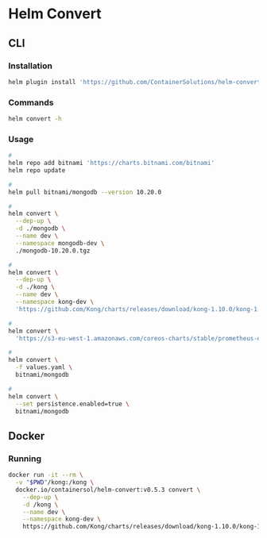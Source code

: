 # Helm Convert

## CLI

### Installation

```sh
helm plugin install 'https://github.com/ContainerSolutions/helm-convert'
```

### Commands

```sh
helm convert -h
```

### Usage

```sh
#
helm repo add bitnami 'https://charts.bitnami.com/bitnami'
helm repo update

#
helm pull bitnami/mongodb --version 10.20.0
```

<!-- ```sh
#
helm show chart bitnami/mongodb --version 10.20.0
helm show values bitnami/mongodb --version 10.20.0
helm show readme bitnami/mongodb --version 10.20.0
helm show all bitnami/mongodb --version 10.20.0
``` -->

```sh
#
helm convert \
  --dep-up \
  -d ./mongodb \
  --name dev \
  --namespace mongodb-dev \
  ./mongodb-10.20.0.tgz

#
helm convert \
  --dep-up \
  -d ./kong \
  --name dev \
  --namespace kong-dev \
  'https://github.com/Kong/charts/releases/download/kong-1.10.0/kong-1.10.0.tgz'

#
helm convert \
  'https://s3-eu-west-1.amazonaws.com/coreos-charts/stable/prometheus-operator'

#
helm convert \
  -f values.yaml \
  bitnami/mongodb

#
helm convert \
  --set persistence.enabled=true \
  bitnami/mongodb
```

## Docker

### Running

```sh
docker run -it --rm \
  -v "$PWD"/kong:/kong \
  docker.io/containersol/helm-convert:v0.5.3 convert \
    --dep-up \
    -d /kong \
    --name dev \
    --namespace kong-dev \
    https://github.com/Kong/charts/releases/download/kong-1.10.0/kong-1.10.0.tgz
```
